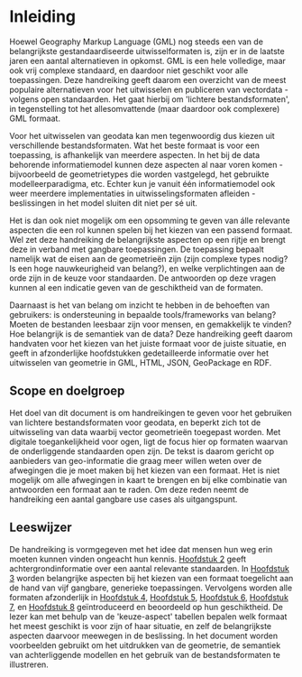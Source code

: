 
# Inleiding
Hoewel Geography Markup Language (GML) nog steeds een van de belangrijkste gestandaardiseerde uitwisselformaten is, zijn er in de laatste jaren een aantal alternatieven in opkomst. GML is een hele volledige, maar ook vrij complexe standaard, en daardoor niet geschikt voor alle toepassingen. Deze handreiking geeft daarom een overzicht van de meest populaire alternatieven voor het uitwisselen en publiceren van vectordata - volgens open standaarden. Het gaat hierbij om 'lichtere bestandsformaten', in tegenstelling tot het allesomvattende (maar daardoor ook complexere) GML formaat. 

Voor het uitwisselen van geodata kan men tegenwoordig dus kiezen uit verschillende bestandsformaten. Wat het beste formaat is voor een toepassing, is afhankelijk van meerdere aspecten. In het bij de data behorende informatiemodel kunnen deze aspecten al naar voren komen - bijvoorbeeld de geometrietypes die worden vastgelegd, het gebruikte modelleerparadigma, etc. Echter kun je vanuit één informatiemodel ook weer meerdere implementaties in uitwisselingsformaten afleiden - beslissingen in het model sluiten dit niet per sé uit.  

Het is dan ook niet mogelijk om een opsomming te geven van álle relevante aspecten die een rol kunnen spelen bij het kiezen van een passend formaat. Wel zet deze handreiking de belangrijkste aspecten op een rijtje en brengt deze in verband met gangbare toepassingen. De toepassing bepaalt namelijk wat de eisen aan de geometrieën zijn (zijn complexe types nodig? Is een hoge nauwkeurigheid van belang?), en welke verplichtingen aan de orde zijn in de keuze voor standaarden. De antwoorden op deze vragen kunnen al een indicatie geven van de geschiktheid van de formaten. 

Daarnaast is het van belang om inzicht te hebben in de behoeften van gebruikers: is ondersteuning in bepaalde tools/frameworks van belang? Moeten de bestanden leesbaar zijn voor mensen, en gemakkelijk te vinden? Hoe belangrijk is de semantiek van de data? Deze handreiking geeft daarom handvaten voor het kiezen van het juiste formaat voor de juiste situatie, en geeft in afzonderlijke hoofdstukken gedetailleerde informatie over het uitwisselen van geometrie in GML, HTML, JSON, GeoPackage en RDF.

## Scope en doelgroep
Het doel van dit document is om handreikingen te geven voor het gebruiken van lichtere bestandsformaten voor geodata, en beperkt zich tot de uitwisseling van data waarbij vector geometrieën toegepast worden. Met digitale toegankelijkheid voor ogen, ligt de focus hier op formaten waarvan de onderliggende standaarden open zijn. De tekst is daarom gericht op aanbieders van geo-informatie die graag meer willen weten over de afwegingen die je moet maken bij het kiezen van een formaat. Het is niet mogelijk om alle afwegingen in kaart te brengen en bij elke combinatie van antwoorden een formaat aan te raden. Om deze reden neemt de handreiking een aantal gangbare use cases als uitgangspunt.

## Leeswijzer
De handreiking is vormgegeven met het idee dat mensen hun weg erin moeten kunnen vinden ongeacht hun kennis. [Hoofdstuk 2](#Standaarden) geeft achtergrondinformatie over een aantal relevante standaarden. In [Hoofdstuk 3](#Keuzehulpbestandsformaten) worden belangrijke aspecten bij het kiezen van een formaat toegelicht aan de hand van vijf gangbare, generieke toepassingen. Vervolgens worden alle formaten afzonderlijk in [Hoofdstuk 4](#html), [Hoofdstuk 5](#geojson), [Hoofdstuk 6](#geopackage), [Hoofdstuk 7](#gml), en [Hoofdstuk 8](#rdf) geïntroduceerd en beoordeeld op hun geschiktheid. De lezer kan met behulp van de 'keuze-aspect' tabellen bepalen welk formaat het meest geschikt is voor zijn of haar situatie, en zelf de belangrijkste aspecten daarvoor meewegen in de beslissing. In het document worden voorbeelden  gebruikt om het uitdrukken van de geometrie, de semantiek van achterliggende modellen en het gebruik van de bestandsformaten te illustreren.
